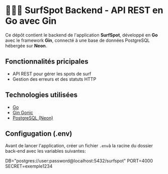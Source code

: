 # 🏄🏼‍♀️ SurfSpot Backend - API REST en Go avec Gin 

Ce dépôt contient le backend de l'application **SurfSpot**, développé en **Go** avec le framework **Gin**, connecté à une base de données PostgreSQL hébergée sur **Neon**.

## Fonctionnalités pricipales 
- API REST pour gérer les spots de surf
- Gestion des erreurs et des statuts HTTP

## Technologies utilisées

- [Go](https://golang.org/)
- [Gin Gonic](https://github.com/gin-gonic/gin)
- [PostgreSQL (Neon)](https://neon.tech/)

## Configugation (.env)
Avant de lancer l'application, créer un fichier `.env`à la racine du dossier back-end avec les variables suivantes:

DB="postgres://user:password@localhost:5432/surfspot"
PORT=4000
SECRET=exemple1234
